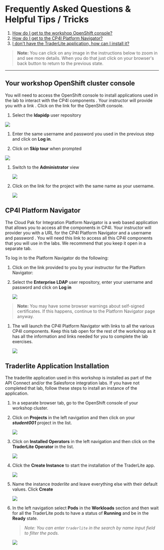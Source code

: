 # Frequently Asked Questions & Helpful Tips / Tricks

1. [How do I get to the workshop OpenShift console?](#your-workshop-openshift-cluster-console)
1. [How do I get to the CP4I Platform Navigator?](#cp4i-platform-navigator)
1. [I don't have the TraderLite application, how can I install it?](#traderlite-application-installation)

>**Note:** You can click on any image in the instructions below to zoom in and see more details. When you do that just click on your browser's back button to return to the previous state.

***

## Your workshop OpenShift cluster console 

You will need to access the OpenShift console  to install applications used in the lab to interact with the CP4I components . Your instructor will provide you with a link . Click on the link for the  OpenShift console.

1. Select the **ldapidp** user repository

  [![](images/ocp-login.png)](images/ocp-login.png)

 1. Enter the same username and password you used in the previous step and click on **Log in**.

 1. Click on **Skip tour** when prompted 

   [![](images/skip-tour.png)](images/skip-tour.png)

1. Switch to the **Administrator** view 

   [![](images/admin-view.png)](images/admin-view.png)

1. Click on the link for the project with the same name as your username.

   [![](images/student-project.png)](images/student-project.png)



## CP4I Platform Navigator

The Cloud Pak for Integration Platform Navigator is a web based application that  allows you to access all the components in CP4I.  Your instructor will provider you with a URL for the CP4I  Platform Navigator and a username and password . You will need this link to access all  this CP4I components that you will use in the labs. We recommend that you keep it open in a separate tab. 

To log in to the  Platform Navigator do the following:

1.  Click on the link provided to you by your instructor for the Platforn Navigator:


1. Select the **Enterprise LDAP** user repository, enter your username and password and click on **Log in**

    [![](images/pn-login.png)](images/pn-login.png)

>**Note:** You may have some browser warnings about self-signed certificates. If this happens, continue to the Platform Navigator page anyway. 

1. The will launch the CP4I Platform Navigator with links to all the various CP4I components. Keep this tab open for the rest of the workshop as it has all the information and links needed for you to complete the lab exercises.

    [![](images/pn-landing-page.png)](images/pn-landing-page.png)


## Traderlite Application Installation

The traderlite application used in this workshop is installed as part of the API Connect and/or the Salesforce integration labs. If you have not completed that lab, follow these steps to install an instance of the application.

1. In a separate browser tab, go to the OpenShift console of your workshop  cluster.

1. Click on **Projects** in the left navigation and then click on your ***student001*** project in the list.

    [![](../exercise-api-connect/images/select-traderlite-project.png)](../exercise-api-connect/images/select-traderlite-project.png)

1. Click on **Installed Operators** in the left navigation and then click on the **TraderLite Operator** in the list.

    [![](../exercise-api-connect/images/select-traderlite-operator.png)](../exercise-api-connect/images/select-traderlite-operator.png)

1. Click the **Create Instance** to start the installation of the TraderLite app.

    [![](../exercise-api-connect/images/traderlite-create-instance.png)](../exercise-api-connect/images/traderlite-create-instance.png)

1. Name the instance *traderlite* and leave everything else with their default values. Click **Create**

    [![](images/traderlite-create-values-default.png)](images/traderlite-create-values-default.png)

1. In the left navigation select **Pods** in the **Workloads** section and then wait for all the TraderLite pods to have a status of **Running** and be in the **Ready** state.

    > *Note: You can enter `traderlite` in the search by name input field to filter the pods.*

    [![](../exercise-api-connect/images/traderlite-pods-ready.png)](../exercise-api-connect/images/traderlite-pods-ready.png)


